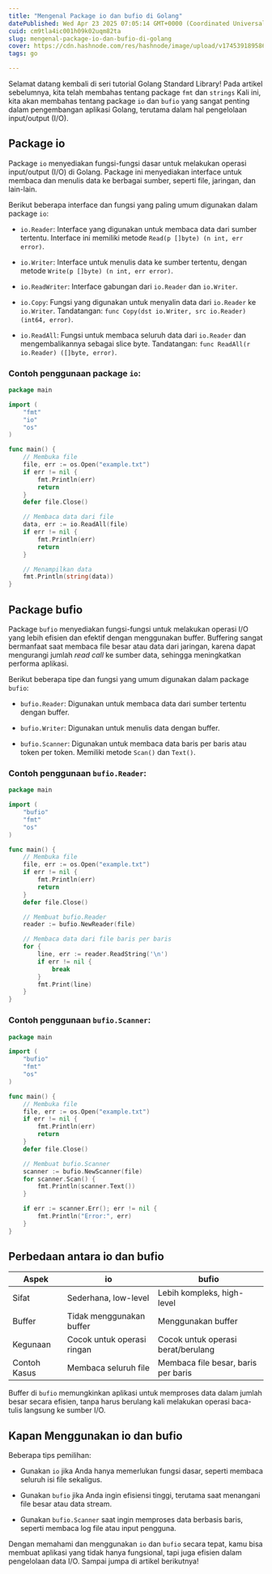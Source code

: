 ```yaml
---
title: "Mengenal Package io dan bufio di Golang"
datePublished: Wed Apr 23 2025 07:05:14 GMT+0000 (Coordinated Universal Time)
cuid: cm9tla4ic001h09k02uqm82ta
slug: mengenal-package-io-dan-bufio-di-golang
cover: https://cdn.hashnode.com/res/hashnode/image/upload/v1745391895868/7738ecff-b5d1-4009-9d61-b5b9240140a1.png
tags: go

---
```


Selamat datang kembali di seri tutorial Golang Standard Library! Pada artikel sebelumnya, kita telah membahas tentang package `fmt` dan `strings` Kali ini, kita akan membahas tentang package `io` dan `bufio` yang sangat penting dalam pengembangan aplikasi Golang, terutama dalam hal pengelolaan input/output (I/O).

## **Package io**

Package `io` menyediakan fungsi-fungsi dasar untuk melakukan operasi input/output (I/O) di Golang. Package ini menyediakan interface untuk membaca dan menulis data ke berbagai sumber, seperti file, jaringan, dan lain-lain.

Berikut beberapa interface dan fungsi yang paling umum digunakan dalam package `io`:

* `io.Reader`: Interface yang digunakan untuk membaca data dari sumber tertentu. Interface ini memiliki metode `Read(p []byte) (n int, err error)`.
    
* `io.Writer`: Interface untuk menulis data ke sumber tertentu, dengan metode `Write(p []byte) (n int, err error)`.
    
* `io.ReadWriter`: Interface gabungan dari `io.Reader` dan `io.Writer`.
    
* `io.Copy`: Fungsi yang digunakan untuk menyalin data dari `io.Reader` ke `io.Writer`. Tandatangan: `func Copy(dst io.Writer, src io.Reader) (int64, error)`.
    
* `io.ReadAll`: Fungsi untuk membaca seluruh data dari `io.Reader` dan mengembalikannya sebagai slice byte. Tandatangan: `func ReadAll(r io.Reader) ([]byte, error)`.
    

### Contoh penggunaan package `io`:

```go
package main

import (
	"fmt"
	"io"
	"os"
)

func main() {
	// Membuka file
	file, err := os.Open("example.txt")
	if err != nil {
		fmt.Println(err)
		return
	}
	defer file.Close()

	// Membaca data dari file
	data, err := io.ReadAll(file)
	if err != nil {
		fmt.Println(err)
		return
	}

	// Menampilkan data
	fmt.Println(string(data))
}
```

## **Package bufio**

Package `bufio` menyediakan fungsi-fungsi untuk melakukan operasi I/O yang lebih efisien dan efektif dengan menggunakan buffer. Buffering sangat bermanfaat saat membaca file besar atau data dari jaringan, karena dapat mengurangi jumlah *read call* ke sumber data, sehingga meningkatkan performa aplikasi.

Berikut beberapa tipe dan fungsi yang umum digunakan dalam package `bufio`:

* `bufio.Reader`: Digunakan untuk membaca data dari sumber tertentu dengan buffer.
    
* `bufio.Writer`: Digunakan untuk menulis data dengan buffer.
    
* `bufio.Scanner`: Digunakan untuk membaca data baris per baris atau token per token. Memiliki metode `Scan()` dan `Text()`.
    

### Contoh penggunaan `bufio.Reader`:

```go
package main

import (
	"bufio"
	"fmt"
	"os"
)

func main() {
	// Membuka file
	file, err := os.Open("example.txt")
	if err != nil {
		fmt.Println(err)
		return
	}
	defer file.Close()

	// Membuat bufio.Reader
	reader := bufio.NewReader(file)

	// Membaca data dari file baris per baris
	for {
		line, err := reader.ReadString('\n')
		if err != nil {
			break
		}
		fmt.Print(line)
	}
}
```

### Contoh penggunaan `bufio.Scanner`:

```go
package main

import (
	"bufio"
	"fmt"
	"os"
)

func main() {
	// Membuka file
	file, err := os.Open("example.txt")
	if err != nil {
		fmt.Println(err)
		return
	}
	defer file.Close()

	// Membuat bufio.Scanner
	scanner := bufio.NewScanner(file)
	for scanner.Scan() {
		fmt.Println(scanner.Text())
	}

	if err := scanner.Err(); err != nil {
		fmt.Println("Error:", err)
	}
}
```

## **Perbedaan antara io dan bufio**

| Aspek | io | bufio |
| --- | --- | --- |
| Sifat | Sederhana, low-level | Lebih kompleks, high-level |
| Buffer | Tidak menggunakan buffer | Menggunakan buffer |
| Kegunaan | Cocok untuk operasi ringan | Cocok untuk operasi berat/berulang |
| Contoh Kasus | Membaca seluruh file | Membaca file besar, baris per baris |

Buffer di `bufio` memungkinkan aplikasi untuk memproses data dalam jumlah besar secara efisien, tanpa harus berulang kali melakukan operasi baca-tulis langsung ke sumber I/O.

## **Kapan Menggunakan io dan bufio**

Beberapa tips pemilihan:

* Gunakan `io` jika Anda hanya memerlukan fungsi dasar, seperti membaca seluruh isi file sekaligus.
    
* Gunakan `bufio` jika Anda ingin efisiensi tinggi, terutama saat menangani file besar atau data stream.
    
* Gunakan `bufio.Scanner` saat ingin memproses data berbasis baris, seperti membaca log file atau input pengguna.
    

Dengan memahami dan menggunakan `io` dan `bufio` secara tepat, kamu bisa membuat aplikasi yang tidak hanya fungsional, tapi juga efisien dalam pengelolaan data I/O. Sampai jumpa di artikel berikutnya!